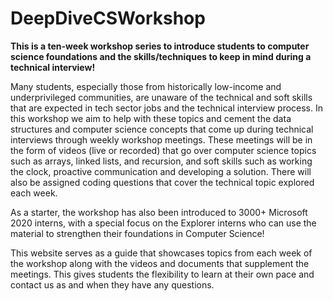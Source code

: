 # DeepDiveCSWorkshop

<b>This is a ten-week workshop series to introduce students to computer science foundations and the skills/techniques to keep in mind during a technical interview!</b>


Many students, especially those from historically low-income and underprivileged communities, are unaware of the technical and soft skills that are expected in tech sector jobs and the technical interview process. In this workshop we aim to help with these topics and cement the data structures and computer science concepts that come up during technical interviews through weekly workshop meetings. These meetings will be in the form of videos (live or recorded) that go over computer science topics such as arrays, linked lists, and recursion, and soft skills such as working the clock, proactive communication and developing a solution. There will also be assigned coding questions that cover the technical topic explored each week.

As a starter, the workshop has also been introduced to 3000+ Microsoft 2020 interns, with a special focus on the Explorer interns who can use the material to strengthen their foundations in Computer Science!


This website serves as a guide that showcases topics from each week of the workshop along with the videos and documents that supplement the meetings. This gives students the flexibility to learn at their own pace and contact us as and when they have any questions.

